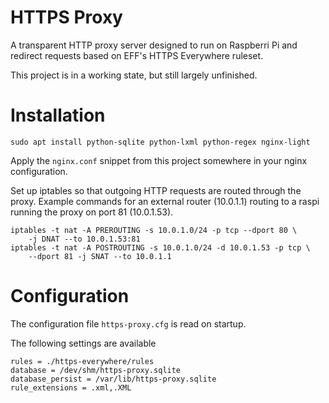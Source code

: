 HTTPS Proxy
===========
A transparent HTTP proxy server designed to run on Raspberri Pi and
redirect requests based on EFF's HTTPS Everywhere ruleset.

This project is in a working state, but still largely unfinished.

Installation
============
```
sudo apt install python-sqlite python-lxml python-regex nginx-light
```

Apply the `nginx.conf` snippet from this project somewhere in your
nginx configuration.

Set up iptables so that outgoing HTTP requests are routed through
the proxy. Example commands for an external router (10.0.1.1) routing
to a raspi running the proxy on port 81 (10.0.1.53).

```
iptables -t nat -A PREROUTING -s 10.0.1.0/24 -p tcp --dport 80 \
    -j DNAT --to 10.0.1.53:81
iptables -t nat -A POSTROUTING -s 10.0.1.0/24 -d 10.0.1.53 -p tcp \
    --dport 81 -j SNAT --to 10.0.1.1
```


Configuration
=============
The configuration file `https-proxy.cfg` is read on startup.

The following settings are available
```
rules = ./https-everywhere/rules
database = /dev/shm/https-proxy.sqlite
database_persist = /var/lib/https-proxy.sqlite
rule_extensions = .xml,.XML
```
